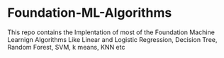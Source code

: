 # Foundation-ML-Algorithms

This repo contains the Implentation of most of the Foundation Machine Learnign Algorithms Like Linear and Logistic Regression, Decision Tree, Random Forest, SVM, k means, KNN etc
